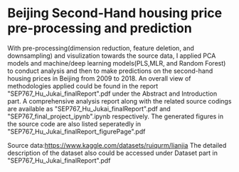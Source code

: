 #  Beijing Second-Hand housing price pre-processing and prediction

With pre-processing(dimension reduction, feature deletion, and downsampling) and visulization towards the source data, I applied PCA models and machine/deep learning models(PLS,MLR, and Random Forest) to conduct analysis and then to make predictions on the second-hand housing prices in Beijing from 2009 to 2018. An overall view of methodologies applied could be found in the report "SEP767_Hu_Jukai_finalReport".pdf under the Abstract and Introduction part. A comprehensive analysis report along with the related source codings are available as "SEP767_Hu_Jukai_finalReport".pdf and "SEP767_final_project_ipynb".ipynb respectively. The generated figures in the source code are also listed seperatedly in "SEP767_Hu_Jukai_finalReport_figurePage".pdf

Source data:https://www.kaggle.com/datasets/ruiqurm/lianjia
The detailed description of the dataset also could be accessed under Dataset part in "SEP767_Hu_Jukai_finalReport".pdf
